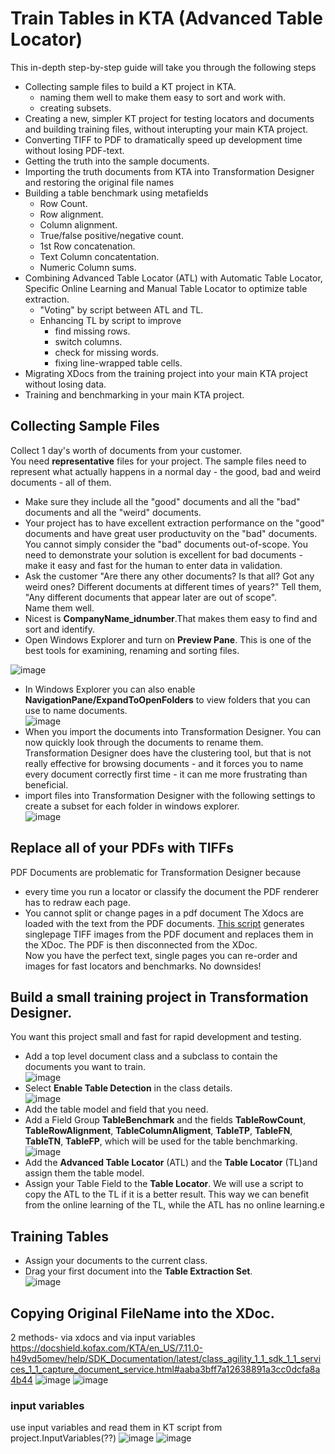 # Train Tables in KTA (Advanced Table Locator)
This in-depth step-by-step guide will take you through the following steps  
* Collecting sample files to build a KT project in KTA.
    *  naming them well to make them easy to sort and work with.
    * creating subsets.
* Creating a new, simpler KT project for testing locators and documents and building training files, without interupting your main KTA project.
* Converting TIFF to PDF to dramatically speed up development time without losing PDF-text.
* Getting the truth into the sample documents.
* Importing the truth documents from KTA into Transformation Designer and restoring the original file names
* Building a table benchmark using metafields
    * Row Count.
    * Row alignment.
    * Column alignment.
    * True/false positive/negative count.
    * 1st Row concatenation.
    * Text Column concatentation.
    * Numeric Column sums.
* Combining Advanced Table Locator (ATL) with Automatic Table Locator, Specific Online Learning and Manual Table Locator to optimize table extraction.
    * "Voting" by script between ATL and TL.
    * Enhancing TL by script to improve
        * find missing rows.
        * switch columns.
        * check for missing words.
        * fixing line-wrapped table cells.
* Migrating XDocs from the training project into your main KTA project without losing data.
* Training and benchmarking in your main KTA project.

## Collecting Sample Files
Collect 1 day's worth of documents from your customer.  
You need **representative** files for your project. The sample files need to represent what actually happens in a normal day - the good, bad and weird documents - all of them.
* Make sure they include all the "good" documents and all the "bad" documents and all the "weird" documents.
* Your project has to have excellent extraction performance on the "good" documents and have great user productuvity on the "bad" documents. You cannot simply consider the "bad" documents out-of-scope. You need to demonstrate your solution is excellent for bad documents - make it easy and fast for the human to enter data in validation.
* Ask the customer "Are there any other documents? Is that all? Got any weird ones? Different documents at different times of years?" Tell them, "Any different documents that appear later are out of scope".  
Name them well.
* Nicest is **CompanyName_idnumber**.That makes them easy to find and sort and identify.
* Open Windows Explorer and turn on **Preview Pane**. This is one of the best tools for examining, renaming and sorting files.

![image](https://github.com/KofaxTransformation/KTScripts/assets/47416964/a3c3ad54-41b5-499e-b7ef-929e62dd0a1e)  
* In Windows Explorer you can also enable **NavigationPane/ExpandToOpenFolders**  to view folders that you can use to name documents.  
![image](https://github.com/KofaxTransformation/KTScripts/assets/47416964/3c48b20d-50d0-4403-97f3-fa1d4e0f2e4f)
* When you import the documents into Transformation Designer.
You can now quickly look through the documents to rename them. Transformation Designer does have the clustering tool, but that is not really effective for browsing documents - and it forces you to name every document correctly first time - it can me more frustrating than beneficial.
* import files into Transformation Designer with the following settings to create a subset for each folder in windows explorer.  
![image](https://github.com/KofaxTransformation/KTScripts/assets/47416964/d1f50599-840b-47b2-861c-f9140164ed03)

## Replace all of your PDFs with TIFFs
PDF Documents are problematic for Transformation Designer because
- every time you run a locator or classify the document the PDF renderer has to redraw each page.
- You cannot split or change pages in a pdf document
The Xdocs are loaded with the text from the PDF documents. 
[This script](PDFtoTiff.md) generates singlepage TIFF images from the PDF document and replaces them in the XDoc. The PDF is then disconnected from the XDoc.  
Now you have the perfect text, single pages you can re-order and images for fast locators and benchmarks. No downsides!

## Build a small training project in Transformation Designer.
You want this project small and fast for rapid development and testing.  
* Add a top level document class and a subclass to contain the documents you want to train.  
![image](https://github.com/KofaxTransformation/KTScripts/assets/47416964/cb501607-9551-440c-b502-d0e3ec1749d4)
* Select **Enable Table Detection** in the class details.  
![image](https://github.com/KofaxTransformation/KTScripts/assets/47416964/7e5f7778-794c-43ba-b01f-895082d16e06)
* Add the table model and field that you need.
* Add a Field Group **TableBenchmark** and the fields **TableRowCount**, **TableRowAlignment**, **TableColumnAligment**, **TableTP**, **TableFN**, **TableTN**, **TableFP**, which will be used for the table benchmarking.
![image](https://github.com/KofaxTransformation/KTScripts/assets/47416964/6f826fd4-d457-47a7-b115-7b7700ddbb8c)  
* Add the **Advanced Table Locator** (ATL) and the **Table Locator** (TL)and assign them the table model.
* Assign your Table Field to the **Table Locator**.  We will use a script to copy the ATL to the TL if it is a better result. This way we can benefit from the online learning of the TL, while the ATL has no online learning.e

## Training Tables
* Assign your documents to the current class.
* Drag your first document into the **Table Extraction Set**.  
![image](https://github.com/KofaxTransformation/KTScripts/assets/47416964/02b9c6ff-6fca-417d-87b5-b37c89292b94)




## Copying Original FileName into the XDoc.
2 methods- via xdocs and via input variables
https://docshield.kofax.com/KTA/en_US/7.11.0-h49vd5omev/help/SDK_Documentation/latest/class_agility_1_1_sdk_1_1_services_1_1_capture_document_service.html#aaba3bff7a12638891a3cc0dcfa8a4b44
![image](https://github.com/KofaxTransformation/KTScripts/assets/47416964/32629529-e5bf-49e4-bc26-2b1c90a13207)
![image](https://github.com/KofaxTransformation/KTScripts/assets/47416964/655f3ac5-3c89-492c-b75d-5f31788cae93)
### input variables
use input variables and read them in KT script from project.InputVariables(??)
![image](https://github.com/KofaxTransformation/KTScripts/assets/47416964/aa7abd2e-f99d-486a-8fd9-dd6eb3192d39)
![image](https://github.com/KofaxTransformation/KTScripts/assets/47416964/4654f449-b99f-4dbe-86cc-6673319bbbb0)
